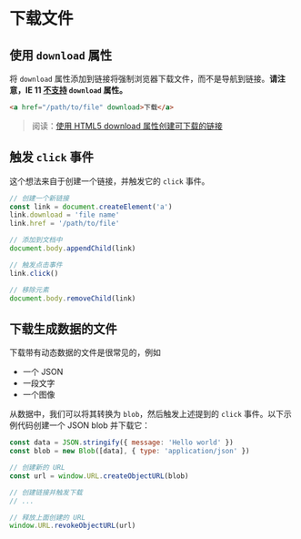 # 下载文件

## 使用 `download` 属性

将 `download` 属性添加到链接将强制浏览器下载文件，而不是导航到链接。**请注意，IE 11 [不支持](https://caniuse.com/#feat=download) `download` 属性。**

```html
<a href="/path/to/file" download>下载</a>
```

> 阅读：[使用 HTML5 download 属性创建可下载的链接](https://www.jianshu.com/p/0662e5989578)

## 触发 `click` 事件

这个想法来自于创建一个链接，并触发它的 `click` 事件。

```js
// 创建一个新链接
const link = document.createElement('a')
link.download = 'file name'
link.href = '/path/to/file'

// 添加到文档中
document.body.appendChild(link)

// 触发点击事件
link.click()

// 移除元素
document.body.removeChild(link)
```

## 下载生成数据的文件

下载带有动态数据的文件是很常见的，例如

- 一个 JSON
- 一段文字
- 一个图像

从数据中，我们可以将其转换为 `blob`，然后触发上述提到的 `click` 事件。以下示例代码创建一个 JSON blob 并下载它：

```js
const data = JSON.stringify({ message: 'Hello world' })
const blob = new Blob([data], { type: 'application/json' })

// 创建新的 URL
const url = window.URL.createObjectURL(blob)

// 创建链接并触发下载
// ...

// 释放上面创建的 URL
window.URL.revokeObjectURL(url)
```
